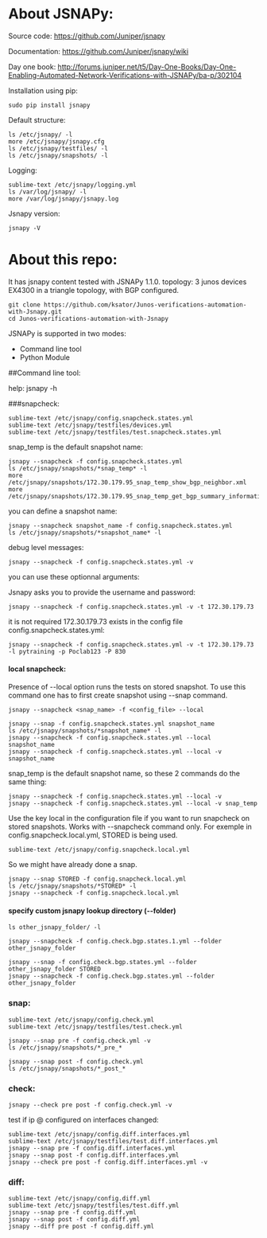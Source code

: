 # About JSNAPy: 

Source code: https://github.com/Juniper/jsnapy

Documentation: https://github.com/Juniper/jsnapy/wiki

Day one book: http://forums.juniper.net/t5/Day-One-Books/Day-One-Enabling-Automated-Network-Verifications-with-JSNAPy/ba-p/302104 

Installation using pip:  
```
sudo pip install jsnapy
```

Default structure:
```
ls /etc/jsnapy/ -l
more /etc/jsnapy/jsnapy.cfg 
ls /etc/jsnapy/testfiles/ -l
ls /etc/jsnapy/snapshots/ -l
```

Logging:
```
sublime-text /etc/jsnapy/logging.yml 
ls /var/log/jsnapy/ -l
more /var/log/jsnapy/jsnapy.log 
```

Jsnapy version: 
```
jsnapy -V 
```

# About this repo: 
It has jsnapy content tested with JSNAPy 1.1.0. 
topology: 3 junos devices EX4300 in a triangle topology, with BGP configured.
```
git clone https://github.com/ksator/Junos-verifications-automation-with-Jsnapy.git
cd Junos-verifications-automation-with-Jsnapy
```
JSNAPy is supported in two modes:  
- Command line tool 
- Python Module

##Command line tool:

help: jsnapy -h

###snapcheck:
```
sublime-text /etc/jsnapy/config.snapcheck.states.yml 
sublime-text /etc/jsnapy/testfiles/devices.yml 
sublime-text /etc/jsnapy/testfiles/test.snapcheck.states.yml 
```

snap_temp is the default snapshot name: 
```
jsnapy --snapcheck -f config.snapcheck.states.yml
ls /etc/jsnapy/snapshots/*snap_temp* -l
more /etc/jsnapy/snapshots/172.30.179.95_snap_temp_show_bgp_neighbor.xml
more /etc/jsnapy/snapshots/172.30.179.95_snap_temp_get_bgp_summary_information.xml 
```

you can define a snapshot name: 
```
jsnapy --snapcheck snapshot_name -f config.snapcheck.states.yml
ls /etc/jsnapy/snapshots/*snapshot_name* -l
```

debug level messages:
```
jsnapy --snapcheck -f config.snapcheck.states.yml -v 
```

you can use these optionnal arguments: 

Jsnapy asks you to provide the username and password: 
```
jsnapy --snapcheck -f config.snapcheck.states.yml -v -t 172.30.179.73
```

it is not required 172.30.179.73 exists in the config file config.snapcheck.states.yml: 
```
jsnapy --snapcheck -f config.snapcheck.states.yml -v -t 172.30.179.73 -l pytraining -p Poclab123 -P 830
```

#### local snapcheck:

Presence of --local option runs the tests on stored snapshot. 
To use this command one has to first create snapshot using --snap command.
```
jsnapy --snapcheck <snap_name> -f <config_file> --local
```

```
jsnapy --snap -f config.snapcheck.states.yml snapshot_name
ls /etc/jsnapy/snapshots/*snapshot_name* -l
jsnapy --snapcheck -f config.snapcheck.states.yml --local snapshot_name
jsnapy --snapcheck -f config.snapcheck.states.yml --local -v snapshot_name
```

snap_temp is the default snapshot name, so these 2 commands do the same thing:   
```
jsnapy --snapcheck -f config.snapcheck.states.yml --local -v 
jsnapy --snapcheck -f config.snapcheck.states.yml --local -v snap_temp
```

Use the key local in the configuration file if you want to run snapcheck on stored snapshots. 
Works with --snapcheck command only. 
For exemple in config.snapcheck.local.yml, STORED is being used. 
```
sublime-text /etc/jsnapy/config.snapcheck.local.yml
```
So we might have already done a snap. 
```
jsnapy --snap STORED -f config.snapcheck.local.yml
ls /etc/jsnapy/snapshots/*STORED* -l
jsnapy --snapcheck -f config.snapcheck.local.yml 
```

#### specify custom jsnapy lookup directory (--folder)
```
ls other_jsnapy_folder/ -l

jsnapy --snapcheck -f config.check.bgp.states.1.yml --folder other_jsnapy_folder

jsnapy --snap -f config.check.bgp.states.yml --folder other_jsnapy_folder STORED
jsnapy --snapcheck -f config.check.bgp.states.yml --folder other_jsnapy_folder
```

### snap: 
```
sublime-text /etc/jsnapy/config.check.yml
sublime-text /etc/jsnapy/testfiles/test.check.yml 

jsnapy --snap pre -f config.check.yml -v
ls /etc/jsnapy/snapshots/*_pre_*

jsnapy --snap post -f config.check.yml
ls /etc/jsnapy/snapshots/*_post_*
```

### check: 
```
jsnapy --check pre post -f config.check.yml -v
```

test if ip @ configured on interfaces changed: 
```
sublime-text /etc/jsnapy/config.diff.interfaces.yml
sublime-text /etc/jsnapy/testfiles/test.diff.interfaces.yml 
jsnapy --snap pre -f config.diff.interfaces.yml 
jsnapy --snap post -f config.diff.interfaces.yml 
jsnapy --check pre post -f config.diff.interfaces.yml -v
```

### diff:
```
sublime-text /etc/jsnapy/config.diff.yml 
sublime-text /etc/jsnapy/testfiles/test.diff.yml 
jsnapy --snap pre -f config.diff.yml
jsnapy --snap post -f config.diff.yml
jsnapy --diff pre post -f config.diff.yml
```





